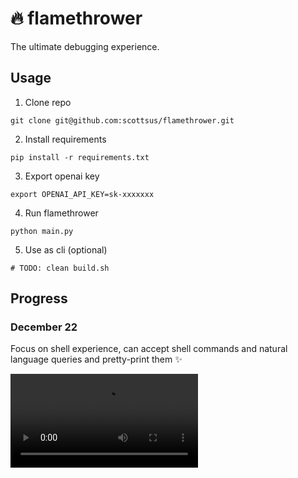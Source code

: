 # 🔥 flamethrower

The ultimate debugging experience.

## Usage
1. Clone repo
```
git clone git@github.com:scottsus/flamethrower.git
```

2. Install requirements
```
pip install -r requirements.txt
```

3. Export openai key
```
export OPENAI_API_KEY=sk-xxxxxxx
```

4. Run flamethrower
```
python main.py
```

5. Use as cli (optional)
```
# TODO: clean build.sh
```

## Progress

### December 22
Focus on shell experience, can accept shell commands and natural language queries and pretty-print them ✨

<video src='https://github.com/scottsus/flamethrower/blob/main/assets/2023-12-22.mov'>
